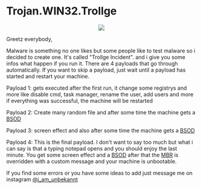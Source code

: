 # Trojan.WIN32.Trollge

<p align="center">
  <img src="https://cdn.discordapp.com/attachments/808620387390324746/992774610640703498/1.png">
</p>

Greetz everybody,

Malware is something no one likes but some people like to test malware so i decided to create one.
It's called "Trollge Incident". and i give you some infos what happen if you run it. There are 4 payloads that go through automatically.
If you want to skip a payload, just wait until a payload has started and restart your machine.

Payload 1:
gets executed after the first run, it change some registrys and more like disable cmd, task manager, rename the user, add users and more
if everything was successful, the machine will be restarted


Payload 2:
Create many random file and after some time the machine gets a [BSOD](https://de.wikipedia.org/wiki/Bluescreen_(Windows))


Payload 3:
screen effect and also after some time the machine gets a [BSOD](https://de.wikipedia.org/wiki/Bluescreen_(Windows))


Payload 4:
This is the final payload. I don't want to say too much but what i can say is that a typing notepad opens and you should enjoy the last minute. 
You get some screen effect and a [BSOD](https://de.wikipedia.org/wiki/Bluescreen_(Windows)) after that the [MBR](https://de.wikipedia.org/wiki/Master_Boot_Record) is 
overridden with a custom message and your machine is unbootable.
 
If you find some errors or you have some ideas to add just message me on instagram [@i_am_unbekannt](https://instagram.com/i_am_unbekannt)
